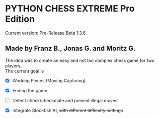 # PYTHON CHESS EXTREME Pro Edition
Current version: Pre-Release Beta 1.3.6

## Made by Franz B., Jonas G. and Moritz G.

The idea was to create an easy and not too complex chess game for two players.  
The current goal is 
  - [x] Working Pieces (Moving Capturing)
  - [x] Ending the game
  - [ ] Detect check/checkmate and prevent illegal moves  
  - [x] Integrate Stockfish AI, ~~with different difficulty settings~~
  
